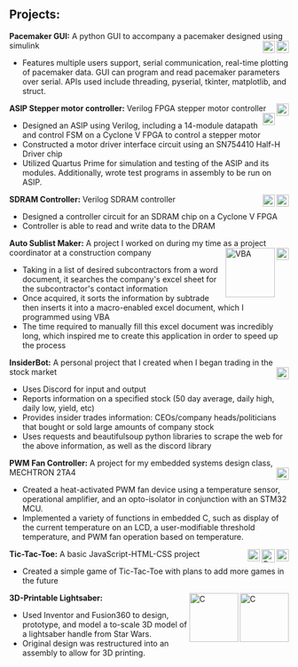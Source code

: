 ## Projects:
**Pacemaker GUI:** A python GUI to accompany a pacemaker designed using simulink
[<img align="right" alt="Python" width="22px" src="https://upload.wikimedia.org/wikipedia/commons/thumb/c/c3/Python-logo-notext.svg/1024px-Python-logo-notext.svg.png" />][python-org] [<img align="right" alt="Simulink" width="22px" src="https://upload.wikimedia.org/wikipedia/commons/2/21/Matlab_Logo.png" />][simulink]
  - Features multiple users support, serial communication, real-time plotting of pacemaker data. GUI can program and read pacemaker parameters over serial. APIs used include threading, pyserial, tkinter, matplotlib, and struct.

**ASIP Stepper motor controller:** Verilog FPGA stepper motor controller
[<img align="right" alt="Verilog" width="22px" src="https://cdn.icon-icons.com/icons2/2107/PNG/512/file_type_verilog_icon_130092.png" />][verilog] [<img align="right" alt="Quartus Prime" width="22px" src="https://www.jackenhack.com/wp-content/uploads/2020/01/Quartus_prime_icon.png" />][quartus]
  - Designed an ASIP using Verilog, including a 14-module datapath and control FSM on a Cyclone V FPGA to control a stepper motor
  - Constructed a motor driver interface circuit using an SN754410 Half-H Driver chip
  - Utilized Quartus Prime for simulation and testing of the ASIP and its modules. Additionally, wrote test programs in assembly to be run on ASIP.

**SDRAM Controller:** Verilog SDRAM controller
[<img align="right" alt="Verilog" width="22px" src="https://cdn.icon-icons.com/icons2/2107/PNG/512/file_type_verilog_icon_130092.png" />][verilog] [<img align="right" alt="Quartus Prime" width="22px" src="https://www.jackenhack.com/wp-content/uploads/2020/01/Quartus_prime_icon.png" />][quartus]
  - Designed a controller circuit for an SDRAM chip on a Cyclone V FPGA
  - Controller is able to read and write data to the DRAM

**Auto Sublist Maker:** A project I worked on during my time as a project coordinator at a construction company
[<img align="right" alt="Python" width="22px" src="https://upload.wikimedia.org/wikipedia/commons/thumb/c/c3/Python-logo-notext.svg/1024px-Python-logo-notext.svg.png" />][python-org] [<img align="right" alt="VBA" width="89px" src="https://user-images.githubusercontent.com/93336604/152653144-b4f6eee1-0cf8-4ef3-a551-8e4ce8705c89.png" />][vba]
  - Taking in a list of desired subcontractors from a word document, it searches the company's excel sheet for the subcontractor's contact information
  - Once acquired, it sorts the information by subtrade then inserts it into a macro-enabled excel document, which I programmed using VBA
  - The time required to manually fill this excel document was incredibly long, which inspired me to create this application in order to speed up the process

**InsiderBot:** A personal project that I created when I began trading in the stock market
[<img align="right" alt="Python" width="22px" src="https://upload.wikimedia.org/wikipedia/commons/thumb/c/c3/Python-logo-notext.svg/1024px-Python-logo-notext.svg.png" />][python-org]
  - Uses Discord for input and output
  - Reports information on a specified stock (50 day average, daily high, daily low, yield, etc)
  - Provides insider trades information: CEOs/company heads/politicians that bought or sold large amounts of company stock
  - Uses requests and beautifulsoup python libraries to scrape the web for the above information, as well as the discord library

**PWM Fan Controller:** A project for my embedded systems design class, MECHTRON 2TA4
[<img align="right" alt="C" width="22px" src="https://upload.wikimedia.org/wikipedia/commons/thumb/1/18/C_Programming_Language.svg/695px-C_Programming_Language.svg.png" />][c-prog]
  - Created a heat-activated PWM fan device using a temperature sensor, operational amplifier, and an opto-isolator in conjunction with an STM32 MCU.
  - Implemented a variety of functions in embedded C, such as display of the current temperature on an LCD, a user-modifiable threshold temperature, and PWM fan 
    operation based on temperature.

**Tic-Tac-Toe:** A basic JavaScript-HTML-CSS project
[<img align="right" alt="C" width="22px" src="https://www.mycplus.com/mycplus/wp-content/uploads/2008/09/JavaScript.png" />][js][<img align="right" alt="C" width="24px" src="https://www.w3.org/html/logo/downloads/HTML5_Badge_512.png" />][html][<img align="right" alt="C" width="22px" src="https://camo.githubusercontent.com/119b29ca4b9d31cf3969a94eb57fcfbbea0879b493c09c89dc6d4b7fb9e0dc37/68747470733a2f2f63646e2e776f726c64766563746f726c6f676f2e636f6d2f6c6f676f732f6373732d332e737667" />][css]
  - Created a simple game of Tic-Tac-Toe with plans to add more games in the future

**3D-Printable Lightsaber:**
[<img align="right" alt="C" width="88px" src="https://yourengineer.in/wp-content/uploads/2021/07/autodesk-inventor-logo.png" />][fusion][<img align="right" alt="C" width="88px" src="https://i.pinimg.com/originals/f5/6b/60/f56b60f21d1afcdd41278048afcc75bf.png" />][inventor]
  - Used Inventor and Fusion360 to design, prototype, and model a to-scale 3D model of a lightsaber handle from Star Wars. 
  - Original design was restructured into an assembly to allow for 3D printing.

[linkedin]: https://www.linkedin.com/in/alexander-bartella-02/
[python-org]: https://www.python.org/
[c-prog]: https://devdocs.io/c/
[cpp]: https://docs.microsoft.com/en-us/cpp/?view=msvc-170
[keil-Arm]: https://www.keil.com/support/man/docs/armasm/armasm_dom1359731145130.htm
[vba]: https://docs.microsoft.com/en-us/office/vba/api/overview/
[vscode]: https://code.visualstudio.com/
[git-scm]: https://git-scm.com/
[ubuntu]: https://ubuntu.com/
[js]: https://javascript.com/
[html]: https://www.w3.org/standards/webdesign/htmlcss
[css]: https://www.w3.org/Style/CSS/Overview.en.html/
[fusion]: https://www.autodesk.ca/en/products/fusion-360/
[inventor]: https://www.autodesk.ca/en/products/inventor/
[simulink]: https://www.mathworks.com/products/simulink.html
[quartus]: https://www.intel.ca/content/www/ca/en/products/details/fpga/development-tools/quartus-prime.html
[verilog]: https://verilogguide.readthedocs.io/en/latest/
